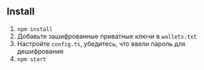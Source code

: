 ## Install

1. `npm install`
2. Добавьте зашифрованные приватные ключи в `wallets.txt`
3. Настройте `config.ts`, убедитесь, что ввели пароль для дешифрования
3. `npm start`